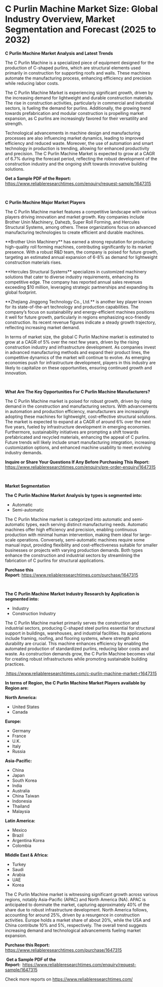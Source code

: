 <p><h1>C Purlin Machine Market Size: Global Industry Overview, Market Segmentation and Forecast (2025 to 2032)</h1></p><p><strong>C Purlin Machine Market Analysis and Latest Trends</strong></p>
<p><p>The C Purlin Machine is a specialized piece of equipment designed for the production of C-shaped purlins, which are structural elements used primarily in construction for supporting roofs and walls. These machines automate the manufacturing process, enhancing efficiency and precision while reducing labor costs. </p><p>The C Purlin Machine Market is experiencing significant growth, driven by the increasing demand for lightweight and durable construction materials. The rise in construction activities, particularly in commercial and industrial sectors, is fueling the demand for purlins. Additionally, the growing trend towards prefabrication and modular construction is propelling market expansion, as C purlins are increasingly favored for their versatility and strength.</p><p>Technological advancements in machine design and manufacturing processes are also influencing market dynamics, leading to improved efficiency and reduced waste. Moreover, the use of automation and smart technology in production is trending, allowing for enhanced productivity and precision. The C Purlin Machine Market is expected to grow at a CAGR of 6.7% during the forecast period, reflecting the robust development of the construction industry and the ongoing shift towards innovative building solutions.</p></p>
<p><strong>Get a Sample PDF of the Report:&nbsp;</strong> <a href="https://www.reliableresearchtimes.com/enquiry/request-sample/1647315?utm_campaign=3002&utm_medium=2&utm_source=Github&utm_content=ia&utm_term=10042025&utm_id=c-purlin-machine">https://www.reliableresearchtimes.com/enquiry/request-sample/1647315</a></p>
<p>&nbsp;</p>
<p><strong>C Purlin Machine Major Market Players</strong></p>
<p><p>The C Purlin Machine market features a competitive landscape with various players driving innovation and market growth. Key companies include Brother Unin Machinery, Dahezb, Super Roll Forming, and Hercules Structural Systems, among others. These organizations focus on advanced manufacturing technologies to create efficient and durable machines.</p><p>**Brother Unin Machinery** has earned a strong reputation for producing high-quality roll forming machines, contributing significantly to its market presence. With a robust R&D team, the company is poised for future growth, targeting an estimated annual expansion of 6-8% as demand for lightweight construction materials rises.</p><p>**Hercules Structural Systems** specializes in customized machinery solutions that cater to diverse industry requirements, enhancing its competitive edge. The company has reported annual sales revenues exceeding $10 million, leveraging strategic partnerships and expanding its global footprint.</p><p>**Zhejiang Jinggong Technology Co., Ltd.** is another key player known for its state-of-the-art technology and production capabilities. The company’s focus on sustainability and energy-efficient machines positions it well for future growth, particularly in regions emphasizing eco-friendly construction. Its recent revenue figures indicate a steady growth trajectory, reflecting increasing market demand.</p><p>In terms of market size, the global C Purlin Machine market is estimated to grow at a CAGR of 5% over the next few years, driven by the rising construction industry and infrastructure development. As companies invest in advanced manufacturing methods and expand their product lines, the competitive dynamics of the market will continue to evolve. As emerging economies push for infrastructure development, players in this industry are likely to capitalize on these opportunities, ensuring continued growth and innovation.</p></p>
<p>&nbsp;</p>
<p><strong>What Are The Key Opportunities For C Purlin Machine Manufacturers?</strong></p>
<p><p>The C Purlin Machine market is poised for robust growth, driven by rising demand in the construction and manufacturing sectors. With advancements in automation and production efficiency, manufacturers are increasingly adopting these machines for lightweight, cost-effective structural solutions. The market is expected to expand at a CAGR of around 6% over the next five years, fueled by infrastructure development in emerging economies. Furthermore, sustainability initiatives are prompting a shift towards prefabricated and recycled materials, enhancing the appeal of C purlins. Future trends will likely include smart manufacturing integration, increasing customization options, and enhanced machine usability to meet evolving industry demands.</p></p>
<p><strong>Inquire or Share Your Questions If Any Before Purchasing This Report:</strong> <a href="https://www.reliableresearchtimes.com/enquiry/pre-order-enquiry/1647315?utm_campaign=3002&utm_medium=2&utm_source=Github&utm_content=ia&utm_term=10042025&utm_id=c-purlin-machine">https://www.reliableresearchtimes.com/enquiry/pre-order-enquiry/1647315</a></p>
<p>&nbsp;</p>
<p><strong>Market Segmentation</strong></p>
<p><strong>The C Purlin Machine Market Analysis by types is segmented into:</strong></p>
<p><ul><li>Automatic</li><li>Semi-automatic</li></ul></p>
<p><p>The C Purlin Machine market is categorized into automatic and semi-automatic types, each serving distinct manufacturing needs. Automatic machines offer high efficiency and precision, enabling continuous production with minimal human intervention, making them ideal for large-scale operations. Conversely, semi-automatic machines require some manual input, providing flexibility and cost-effectiveness suitable for smaller businesses or projects with varying production demands. Both types enhance the construction and industrial sectors by streamlining the fabrication of C purlins for structural applications.</p></p>
<p><strong>Purchase this Report:&nbsp;</strong><a href="https://www.reliableresearchtimes.com/purchase/1647315?utm_campaign=3002&utm_medium=2&utm_source=Github&utm_content=ia&utm_term=10042025&utm_id=c-purlin-machine">https://www.reliableresearchtimes.com/purchase/1647315</a></p>
<p>&nbsp;</p>
<p><strong>The C Purlin Machine Market Industry Research by Application is segmented into:</strong></p>
<p><ul><li>Industry</li><li>Construction Industry</li></ul></p>
<p><p>The C Purlin Machine market primarily serves the construction and industrial sectors, producing C-shaped steel purlins essential for structural support in buildings, warehouses, and industrial facilities. Its applications include framing, roofing, and flooring systems, where strength and durability are crucial. This machine enhances efficiency by enabling the automated production of standardized purlins, reducing labor costs and waste. As construction demands grow, the C Purlin Machine becomes vital for creating robust infrastructures while promoting sustainable building practices.</p></p>
<p><a href="https://www.reliableresearchtimes.com/c-purlin-machine-market-r1647315?utm_campaign=3002&utm_medium=2&utm_source=Github&utm_content=ia&utm_term=10042025&utm_id=c-purlin-machine">&nbsp;https://www.reliableresearchtimes.com/c-purlin-machine-market-r1647315</a></p>
<p><strong>In terms of Region, the C Purlin Machine Market Players available by Region are:</strong></p>
<p>
    <p> <strong> North America: </strong>
        <ul>
            <li>United States</li>
            <li>Canada</li>
        </ul>
        </p> 
    <p> <strong> Europe: </strong>
        <ul>
            <li>Germany</li>
            <li>France</li>
            <li>U.K.</li>
            <li>Italy</li>
            <li>Russia</li>
        </ul>
        </p> 
    <p> <strong> Asia-Pacific: </strong>
        <ul>
            <li>China</li>
            <li>Japan</li>
            <li>South Korea</li>
            <li>India</li>
            <li>Australia</li>
            <li>China Taiwan</li>
            <li>Indonesia</li>
            <li>Thailand</li>
            <li>Malaysia</li>
        </ul>
        </p> 
    <p> <strong> Latin America: </strong>
        <ul>
            <li>Mexico</li>
            <li>Brazil</li>
            <li>Argentina Korea</li>
            <li>Colombia</li>
        </ul>
        </p> 
    <p> <strong> Middle East & Africa: </strong>
        <ul>
            <li>Turkey</li>
            <li>Saudi</li>
            <li>Arabia</li>
            <li>UAE</li>
            <li>Korea</li>
        </ul>
    </p>
    </p>
<p><p>The C Purlin Machine market is witnessing significant growth across various regions, notably Asia-Pacific (APAC) and North America (NA). APAC is anticipated to dominate the market, capturing approximately 40% of the share due to robust infrastructure development. North America follows, accounting for around 25%, driven by a resurgence in construction activities. Europe holds a market share of about 20%, while the USA and China contribute 10% and 5%, respectively. The overall trend suggests increasing demand and technological advancements fueling market expansion.</p></p>
<p><strong>Purchase this Report: </strong><a href="https://www.reliableresearchtimes.com/purchase/1647315?utm_campaign=3002&utm_medium=2&utm_source=Github&utm_content=ia&utm_term=10042025&utm_id=c-purlin-machine">https://www.reliableresearchtimes.com/purchase/1647315</a></p>
<p>&nbsp;<strong>Get a Sample PDF of the Report:&nbsp;&nbsp;</strong><a href="https://www.reliableresearchtimes.com/enquiry/request-sample/1647315?utm_campaign=3002&utm_medium=2&utm_source=Github&utm_content=ia&utm_term=10042025&utm_id=c-purlin-machine">https://www.reliableresearchtimes.com/enquiry/request-sample/1647315</a></p>
<p><strong></strong></p>
<p>Check more reports on <a href="https://www.reliableresearchtimes.com/?utm_campaign=3002&utm_medium=2&utm_source=Github&utm_content=ia&utm_term=10042025&utm_id=c-purlin-machine">https://www.reliableresearchtimes.com/</a></p>